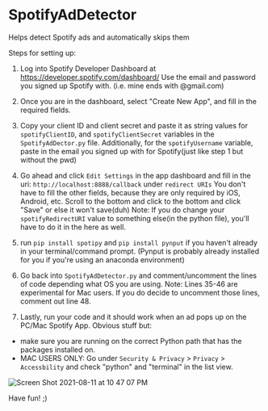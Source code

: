 # SpotifyAdDetector
Helps detect Spotify ads and automatically skips them

Steps for setting up: 
1. Log into Spotify Developer Dashboard at https://developer.spotify.com/dashboard/
Use the email and password you signed up Spotify with. (i.e. mine ends with @gmail.com)

2. Once you are in the dashboard, select "Create New App", and fill in the required fields.

3. Copy your client ID and client secret and paste it as string values for `spotifyClientID`, and `spotifyClientSecret` variables in the `SpotifyAdDector.py` file.
Additionally, for the `spotifyUsername` variable, paste in the email you signed up with for Spotify(just like step 1 but without the pwd)

4. Go ahead and click `Edit Settings` in the app dashboard and fill in the uri: `http://localhost:8888/callback` under `redirect URIs` 
You don't have to fill the other fields, because they are only required by iOS, Android, etc.
Scroll to the bottom and click to the bottom and click "Save" or else it won't save(duh)
  Note: If you do change your `spotifyRedirectURI` value to something else(in the python file), you'll have to do it in the here as well.

5. run `pip install spotipy` and `pip install pynput` if you haven't already in your terminal/command prompt. (Pynput is probably already installed for you if        you're using an anaconda environment)

6. Go back into `SpotifyAdDetector.py` and comment/uncomment the lines of code depending what OS you are using.
  Note: Lines 35-46 are experimental for Mac users. If you do decide to uncomment those lines, comment out line 48.  
  
7. Lastly, run your code and it should work when an ad pops up on the PC/Mac Spotify App. 
Obvious stuff but: 
  - make sure you are running on the correct Python path that has the packages installed on.
  - MAC USERS ONLY: Go under `Security & Privacy` > `Privacy` > `Accessbility` and check "python" and "terminal" in the list view. 


![Screen Shot 2021-08-11 at 10 47 07 PM](https://user-images.githubusercontent.com/63611619/129144912-6eae2da1-b173-4fe7-b554-405fa491ee01.png)


Have fun! ;)
